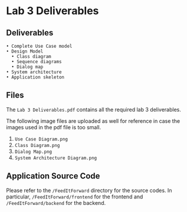 # Lab 3 Deliverables

## Deliverables

```
• Complete Use Case model
• Design Model
  • Class diagram
  • Sequence diagrams
  • Dialog map
• System architecture
• Application skeleton

```

## Files

The `Lab 3 Deliverables.pdf` contains all the required lab 3 deliverables.

The following image files are uploaded as well for reference in case the images used in the pdf file is too small.

1. `Use Case Diagram.png`
2. `Class Diagram.png`
3. `Dialog Map.png`
4. `System Architecture Diagram.png`

## Application Source Code

Please refer to the `/FeedItForward` directory for the source codes.
In particular, `/FeedItForward/frontend` for the frontend and `/FeedItForward/backend` for the backend.
